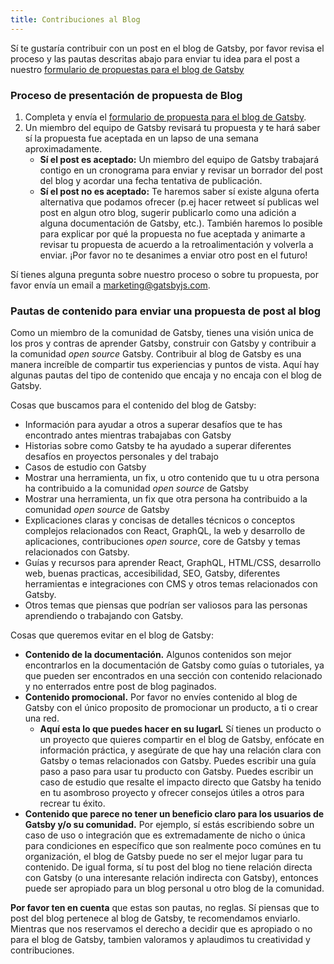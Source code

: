 ```yaml
---
title: Contribuciones al Blog
---
```


Sí te gustaría contribuir con un post en el blog de Gatsby, por favor revisa el proceso y las pautas descritas abajo para enviar tu idea para el post a nuestro [formulario de propuestas para el blog de Gatsby](https://airtable.com/shr3449954866i3iF)

### Proceso de presentación de propuesta de Blog

1. Completa y envía el [formulario de propuesta para el blog de Gatsby](https://airtable.com/shr3449954866i3iF).
2. Un miembro del equipo de Gatsby revisará tu propuesta y te hará saber sí la propuesta fue aceptada en un lapso de una semana aproximadamente.
   - **Sí el post es aceptado:** Un miembro del equipo de Gatsby trabajará contigo en un cronograma para enviar y revisar un borrador del post del blog y acordar una fecha tentativa de publicación.
   - **Sí el post no es aceptado:** Te haremos saber sí existe alguna oferta alternativa que podamos ofrecer (p.ej hacer retweet sí publicas wel post en algun otro blog, sugerir publicarlo como una adición a alguna documentación de Gatsby, etc.). También haremos lo posible para explicar por qué la propuesta no fue aceptada y animarte a revisar tu propuesta de acuerdo a la retroalimentación y volverla a enviar. ¡Por favor no te desanimes a enviar otro post en el futuro!

Sí tienes alguna pregunta sobre nuestro proceso o sobre tu propuesta, por favor envía un email a [marketing@gatsbyjs.com](mailto:marketing@gatsbyjs.com).

### Pautas de contenido para enviar una propuesta de post al blog

Como un miembro de la comunidad de Gatsby, tienes una visión unica de los pros y contras de aprender Gatsby, construir con Gatsby y contribuir a la comunidad _open source_ Gatsby. Contribuir al blog de Gatsby es una manera increíble de compartir tus experiencias y puntos de vista. Aquí hay algunas pautas del tipo de contenido que encaja y no encaja con el blog de Gatsby.

Cosas que buscamos para el contenido del blog de Gatsby:

- Información para ayudar a otros a superar desafíos que te has encontrado antes mientras trabajabas con Gatsby
- Historias sobre como Gatsby te ha ayudado a superar diferentes desafíos en proyectos personales y del trabajo
- Casos de estudio con Gatsby
- Mostrar una herramienta, un fix, u otro contenido que tu u otra persona ha contribuido a la comunidad _open source_ de Gatsby
- Mostrar una herramienta, un fix que otra persona ha contribuido a la comunidad _open source_ de Gatsby
- Explicaciones claras y concisas de detalles técnicos o conceptos complejos relacionados con React, GraphQL, la web y desarrollo de aplicaciones, contribuciones _open source_, core de Gatsby y temas relacionados con Gatsby.
- Guías y recursos para aprender React, GraphQL, HTML/CSS, desarrollo web, buenas practicas, accesibilidad, SEO, Gatsby, diferentes herramientas e integraciones con CMS y otros temas relacionados con Gatsby.
- Otros temas que piensas que podrían ser valiosos para las personas aprendiendo o trabajando con Gatsby.

Cosas que queremos evitar en el blog de Gatsby:

- **Contenido de la documentación.** Algunos contenidos son mejor encontrarlos en la documentación de Gatsby como guías o tutoriales, ya que pueden ser encontrados en una sección con contenido relacionado y no enterrados entre post de blog paginados.
- **Contenido promocional.** Por favor no envíes contenido al blog de Gatsby con el único proposito de promocionar un producto, a ti o crear una red.
  - **Aquí esta lo que puedes hacer en su lugarL** Sí tienes un producto o un proyecto que quieres compartir en el blog de Gatsby, enfócate en información práctica, y asegúrate de que hay una relación clara con Gatsby o temas relacionados con Gatsby. Puedes escribir una guía paso a paso para usar tu producto con Gatsby. Puedes escribir un caso de estudio que resalte el impacto directo que Gatsby ha tenido en tu asombroso proyecto y ofrecer consejos útiles a otros para recrear tu éxito.
- **Contenido que parece no tener un beneficio claro para los usuarios de Gatsby y/o su comunidad.** Por ejemplo, sí estás escribiendo sobre un caso de uso o integración que es extremadamente de nicho o única para condiciones en específico que son realmente poco comúnes en tu organización, el blog de Gatsby puede no ser el mejor lugar para tu contenido. De igual forma, sí tu post del blog no tiene relación directa con Gatsby (o una interesante relación indirecta con Gatsby), entonces puede ser apropiado para un blog personal u otro blog de la comunidad.

**Por favor ten en cuenta** que estas son pautas, no reglas. Sí piensas que to post del blog pertenece al blog de Gatsby, te recomendamos enviarlo. Mientras que nos reservamos el derecho a decidir que es apropiado o no para el blog de Gatsby, tambien valoramos y aplaudimos tu creatividad y contribuciones.
